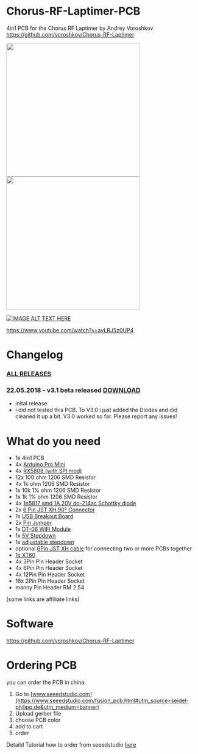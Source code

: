 # Chorus-RF-Laptimer-PCB
4in1 PCB for the Chorus RF Laptimer by Andrey Voroshkov
https://github.com/voroshkov/Chorus-RF-Laptimer

<img src="https://raw.githubusercontent.com/ps915/Chorus-RF-Laptimer-PCB/master/p3.JPG" width="350"> <img src="https://raw.githubusercontent.com/ps915/Chorus-RF-Laptimer-PCB/master/p1.JPG" width="350">

[![IMAGE ALT TEXT HERE](https://img.youtube.com/vi/avLRJ5z0UP4/0.jpg)](https://www.youtube.com/watch?v=avLRJ5z0UP4)

https://www.youtube.com/watch?v=avLRJ5z0UP4

# Changelog
### [ALL RELEASES](https://github.com/ps915/Chorus-RF-Laptimer-PCB/releases) 
### 22.05.2018 - v3.1 beta released [DOWNLOAD](https://github.com/ps915/Chorus-RF-Laptimer-PCB/files/2025616/chorus_4in1_3.1_gerber_file.zip)
* inital release
* i did not tested this PCB. To V3.0 i just added the Diodes and did cleaned it up a bit. V3.0 worked so far. Please report any issues!

# What do you need
* 1x 4in1 PCB
* 4x [Arduino Pro Mini](https://www.banggood.com/Wholesale-New-Ver-Pro-Mini-ATMEGA328-328p-5V-16MHz-Arduino-Compatible-Nano-Size-p-68534.html?p=3R26141006882201412N)
* 4x [RX5808 (with SPI mod)](https://www.banggood.com/FPV-5_8G-Wireless-Audio-Video-Receiving-Module-RX5808-p-84775.html?p=3R26141006882201412N)
* 12x 100 ohm 1206 SMD Resistor
* 4x 1k ohm 1206 SMD Resistor
* 1x 10k 1% ohm 1206 SMD Resistor
* 1x 1k 1% ohm 1206 SMD Resistor
* 4x [1n5817 smd 1A 20V do-214ac Schottky diode](https://de.aliexpress.com/item/Free-shipping-100pcs-sma-1n5817-smd-1A-20V-do-214ac-Schottky-diode-SOt-23-diode-ss12/32337976826.html)
* 2x [6 Pin JST XH 90° Connector](https://de.aliexpress.com/item/100Pcs-2-54Mm-Spacing-series-Right-Angle-Bend-the-foot-Jst-Xh-Connector-Pin-Header-White/32819782475.html?spm=a2g0s.9042311.0.0.27424c4dqFzf6o)
* 1x [USB Breakout Board](https://de.aliexpress.com/item/10PCS-CJMCU-Breakout-Power-Supply-Module-Micro-USB-Interface-Power-Adapter-Board-USB-5V-Breakout-Module/32789480622.html?spm=a2g0s.9042311.0.0.27424c4dxZJ1Gy)
* 2x [Pin Jumper](https://www.banggood.com/100pcs-2_54mm-Jumper-Cap-Short-Circuit-Cap-Pin-Connection-Block-p-1212414.html?p=3R26141006882201412N)
* 1x [DT-06 WiFi Module](https://www.banggood.com/Geekcreit-DT-06-Wireless-WiFi-Serial-Port-Transparent-Transmission-Module-TTL-To-WiFi-p-1141047.html?p=3R26141006882201412N)
* 1x [5V Stepdown](https://www.banggood.com/5pcs-DC-DC-5V-3A-Power-Supply-Module-Buck-Step-Down-Regulator-Module-24V-12V-9V-To-5V-Fixed-Output-p-1198421.html?p=3R26141006882201412N)
* 1x [adjustable stepdown](https://www.banggood.com/5Pcs-Mini-DC-DC-Converter-Adjustable-Power-Supply-Step-Down-Module-p-951165.html?p=3R26141006882201412N)
* optional [6Pin JST XH cable](https://de.aliexpress.com/item/20-Pcs-10cm-6Pin-JST-XH-Connector-Cable-Wire-2-54mm-Pitch-Female-to-Female/32767693655.html?spm=a2g0s.9042311.0.0.27424c4dSbC1ad) for connecting two or more PCBs together
* [1x XT60](https://www.banggood.com/Amass-XT60-MaleFemale-Bullet-Connector-Plugs-For-RC-Lipo-Battery-p-929670.html?p=3R26141006882201412N)
* 4x 3Pin Pin Header Socket
* 4x 6Pin Pin Header Socket
* 4x 12Pin Pin Header Socket
* 16x 2Pin Pin Header Socket
* manny Pin Header RM 2.54

(some links are affiliate links)

# Software
https://github.com/voroshkov/Chorus-RF-Laptimer

# Ordering PCB
you can order the PCB in china:
1. Go to [www.seeedstudio.com](https://www.seeedstudio.com/fusion_pcb.html#utm_source=seidel-philipp.de&utm_medium=banner)
2. Upload gerber file
3. choose PCB color
3. add to cart
4. order

Detaild Tutorial how to order from seeedstudio [here](https://blog.seidel-philipp.de/do-it-yourself-pagoda-fpv-antenna-for-less-than-2/)

